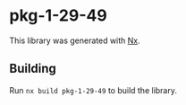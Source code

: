 # pkg-1-29-49

This library was generated with [Nx](https://nx.dev).

## Building

Run `nx build pkg-1-29-49` to build the library.
